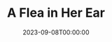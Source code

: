 ---
draft: true
cancelled: COVID-19
layout: productions
title: A Flea in Her Ear
date: 2023-09-08T00:00:00
opening_date: 2020-03-19
closing_date: 2020-04-11
Genres: 
- Play
Theatre: Limelight Theatre
show_details:
- Writer: "[[w:Georges Feydeau]]"
Website: https://web.archive.org/web/20200928192759/https://limelight-theatre.org/shows/
showtimes:
- 2020-03-19 19:30:00
- 2020-03-20 19:30:00
- 2020-03-21 19:30:00
- 2020-03-22 14:00:00
- 2020-03-24 19:30:00
- 2020-03-26 19:30:00
- 2020-03-27 19:30:00
- 2020-03-28 19:30:00
- 2020-03-29 14:00:00
- 2020-04-02 19:30:00
- 2020-04-03 19:30:00
- 2020-04-04 19:30:00
- 2020-04-05 14:00:00
- 2020-04-09 19:30:00
- 2020-04-10 19:30:00
- 2020-04-11 19:30:00
cast:
crew:
- Director: Jason Collins
--- 